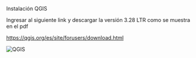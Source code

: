 Instalación QGIS

Ingresar al siguiente link y descargar la versión 3.28 LTR como se muestra en el pdf

https://qgis.org/es/site/forusers/download.html

![QGIS](https://github.com/LuisaFdaGomez/INTRODUCCION-A-LA-GESTION-DE-DATOS-GEOCIENTIFICOS/assets/66097296/aa43cdd8-f3f0-40a2-b78e-1f5b19e6081e)






